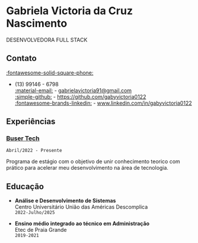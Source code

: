 # Gabriela Victoria da Cruz Nascimento

DESENVOLVEDORA FULL STACK

## Contato

[:fontawesome-solid-square-phone:]()
- (13) 99146 - 6798  
[:material-email:](gabrielavictoria91@gmail.com) - gabrielavictoria91@gmail.com  
[:simple-github:](https://github.com/gabyvictoria0122) - https://github.com/gabyvictoria0122  
[:fontawesome-brands-linkedin:](www.linkedin.com/in/gabyvictoria0122) - www.linkedin.com/in/gabyvictoria0122 

## Experiências
    
### **[Buser Tech](https://blog.buser.com.br/novidades/buser-lanca-programa-capacitacao-profissionais-tecnologia/)**

``` Abril/2022 - Presente ```

Programa de estágio com o objetivo de unir conhecimento teorico com prático para acelerar meu desenvolvimento na área de tecnologia.
## Educação

- **Análise e Desenvolvimento de Sistemas**  
Centro Universitário União das Américas Descomplica  
```2022-Julho/2025```  

- **Ensino médio integrado ao técnico em Administração**  
Etec de Praia Grande  
```2019-2021```
